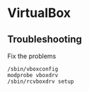 # VirtualBox
## Troubleshooting
Fix the problems
```
/sbin/vboxconfig
modprobe vboxdrv
/sbin/rcvboxdrv setup
```
